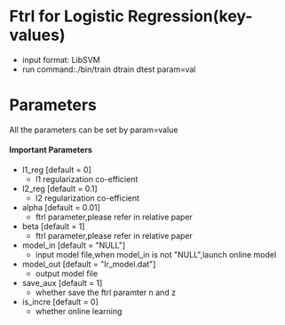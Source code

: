 Ftrl for Logistic Regression(key-values)
====
* input format: LibSVM
* run command:./bin/train dtrain dtest param=val

Parameters
====
All the parameters can be set by param=value

#### Important Parameters
* l1_reg [default = 0]
  - l1 regularization co-efficient
* l2_reg [default = 0.1]
  - l2 regularization co-efficient
* alpha [default = 0.01]
  - ftrl parameter,please refer in relative paper
* beta [default = 1]
  - ftrl parameter,please refer in relative paper
* model_in [default = "NULL"]
  - input model file,when model_in is not "NULL",launch online model
* model_out [default = "lr_model.dat"]
  - output model file
* save_aux [default = 1]
  - whether save the ftrl paramter n and z
* is_incre [default = 0]
  - whether online learning
